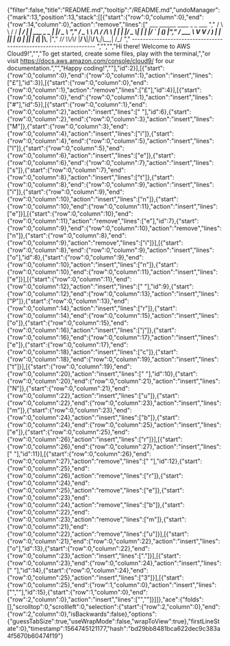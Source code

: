 {"filter":false,"title":"README.md","tooltip":"/README.md","undoManager":{"mark":13,"position":13,"stack":[[{"start":{"row":0,"column":0},"end":{"row":14,"column":0},"action":"remove","lines":["         ___        ______     ____ _                 _  ___  ","        / \\ \\      / / ___|   / ___| | ___  _   _  __| |/ _ \\ ","       / _ \\ \\ /\\ / /\\___ \\  | |   | |/ _ \\| | | |/ _` | (_) |","      / ___ \\ V  V /  ___) | | |___| | (_) | |_| | (_| |\\__, |","     /_/   \\_\\_/\\_/  |____/   \\____|_|\\___/ \\__,_|\\__,_|  /_/ "," ----------------------------------------------------------------- ","","","Hi there! Welcome to AWS Cloud9!","","To get started, create some files, play with the terminal,","or visit https://docs.aws.amazon.com/console/cloud9/ for our documentation.","","Happy coding!",""],"id":2}],[{"start":{"row":0,"column":0},"end":{"row":0,"column":1},"action":"insert","lines":["£"],"id":3}],[{"start":{"row":0,"column":0},"end":{"row":0,"column":1},"action":"remove","lines":["£"],"id":4}],[{"start":{"row":0,"column":0},"end":{"row":0,"column":1},"action":"insert","lines":["#"],"id":5}],[{"start":{"row":0,"column":1},"end":{"row":0,"column":2},"action":"insert","lines":[" "],"id":6},{"start":{"row":0,"column":2},"end":{"row":0,"column":3},"action":"insert","lines":["M"]},{"start":{"row":0,"column":3},"end":{"row":0,"column":4},"action":"insert","lines":["i"]},{"start":{"row":0,"column":4},"end":{"row":0,"column":5},"action":"insert","lines":["l"]},{"start":{"row":0,"column":5},"end":{"row":0,"column":6},"action":"insert","lines":["e"]},{"start":{"row":0,"column":6},"end":{"row":0,"column":7},"action":"insert","lines":["s"]},{"start":{"row":0,"column":7},"end":{"row":0,"column":8},"action":"insert","lines":["t"]},{"start":{"row":0,"column":8},"end":{"row":0,"column":9},"action":"insert","lines":["i"]},{"start":{"row":0,"column":9},"end":{"row":0,"column":10},"action":"insert","lines":["n"]},{"start":{"row":0,"column":10},"end":{"row":0,"column":11},"action":"insert","lines":["e"]}],[{"start":{"row":0,"column":10},"end":{"row":0,"column":11},"action":"remove","lines":["e"],"id":7},{"start":{"row":0,"column":9},"end":{"row":0,"column":10},"action":"remove","lines":["n"]},{"start":{"row":0,"column":8},"end":{"row":0,"column":9},"action":"remove","lines":["i"]}],[{"start":{"row":0,"column":8},"end":{"row":0,"column":9},"action":"insert","lines":["o"],"id":8},{"start":{"row":0,"column":9},"end":{"row":0,"column":10},"action":"insert","lines":["n"]},{"start":{"row":0,"column":10},"end":{"row":0,"column":11},"action":"insert","lines":["e"]}],[{"start":{"row":0,"column":11},"end":{"row":0,"column":12},"action":"insert","lines":[" "],"id":9},{"start":{"row":0,"column":12},"end":{"row":0,"column":13},"action":"insert","lines":["P"]},{"start":{"row":0,"column":13},"end":{"row":0,"column":14},"action":"insert","lines":["r"]},{"start":{"row":0,"column":14},"end":{"row":0,"column":15},"action":"insert","lines":["o"]},{"start":{"row":0,"column":15},"end":{"row":0,"column":16},"action":"insert","lines":["j"]},{"start":{"row":0,"column":16},"end":{"row":0,"column":17},"action":"insert","lines":["e"]},{"start":{"row":0,"column":17},"end":{"row":0,"column":18},"action":"insert","lines":["c"]},{"start":{"row":0,"column":18},"end":{"row":0,"column":19},"action":"insert","lines":["t"]}],[{"start":{"row":0,"column":19},"end":{"row":0,"column":20},"action":"insert","lines":[" "],"id":10},{"start":{"row":0,"column":20},"end":{"row":0,"column":21},"action":"insert","lines":["N"]},{"start":{"row":0,"column":21},"end":{"row":0,"column":22},"action":"insert","lines":["u"]},{"start":{"row":0,"column":22},"end":{"row":0,"column":23},"action":"insert","lines":["m"]},{"start":{"row":0,"column":23},"end":{"row":0,"column":24},"action":"insert","lines":["b"]},{"start":{"row":0,"column":24},"end":{"row":0,"column":25},"action":"insert","lines":["e"]},{"start":{"row":0,"column":25},"end":{"row":0,"column":26},"action":"insert","lines":["r"]}],[{"start":{"row":0,"column":26},"end":{"row":0,"column":27},"action":"insert","lines":[" "],"id":11}],[{"start":{"row":0,"column":26},"end":{"row":0,"column":27},"action":"remove","lines":[" "],"id":12},{"start":{"row":0,"column":25},"end":{"row":0,"column":26},"action":"remove","lines":["r"]},{"start":{"row":0,"column":24},"end":{"row":0,"column":25},"action":"remove","lines":["e"]},{"start":{"row":0,"column":23},"end":{"row":0,"column":24},"action":"remove","lines":["b"]},{"start":{"row":0,"column":22},"end":{"row":0,"column":23},"action":"remove","lines":["m"]},{"start":{"row":0,"column":21},"end":{"row":0,"column":22},"action":"remove","lines":["u"]}],[{"start":{"row":0,"column":21},"end":{"row":0,"column":22},"action":"insert","lines":["o"],"id":13},{"start":{"row":0,"column":22},"end":{"row":0,"column":23},"action":"insert","lines":["."]}],[{"start":{"row":0,"column":23},"end":{"row":0,"column":24},"action":"insert","lines":[" "],"id":14},{"start":{"row":0,"column":24},"end":{"row":0,"column":25},"action":"insert","lines":["3"]}],[{"start":{"row":0,"column":25},"end":{"row":1,"column":0},"action":"insert","lines":["",""],"id":15},{"start":{"row":1,"column":0},"end":{"row":2,"column":0},"action":"insert","lines":["",""]}]]},"ace":{"folds":[],"scrolltop":0,"scrollleft":0,"selection":{"start":{"row":2,"column":0},"end":{"row":2,"column":0},"isBackwards":false},"options":{"guessTabSize":true,"useWrapMode":false,"wrapToView":true},"firstLineState":0},"timestamp":1564745121177,"hash":"bd29bb8481bca622dec9c383a4f5670b60474f19"}